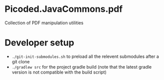# Picoded.JavaCommons.pdf

Collection of PDF manipulation utilities

# Developer setup

- `./git-init-submodules.sh` to preload all the relevent submodules after a git clone
- `./gradlew src` for the project gradle build (note that the latest gradle version is not compatible with the build script)
